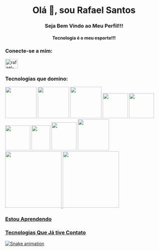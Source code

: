 <h1 align = "center"> Olá 👋, sou Rafael Santos </h1>
<h3 align = "center"> Seja Bem Vindo ao Meu Perfil!!! </h3>
<h4 align = "center"> Tecnologia é o meu esporte!!! </h3>


<h3 align = "left "> Conecte-se a mim: </h3>
<p align =" left ">
<a href="https://linkedin.com/in/rafael-santos-de-almeida-8a65381b3/" target="blank"> <img align = "center" src = "https://raw.githubusercontent.com/rahuldkjain/github-profile-readme-generator/master/src/images/icons/Social/linked-in-alt.svg" alt = "rafael-santos-de-almeida-8a65381b3 /" height = "30" width = "40" /> </a>
</p>

<h3>Tecnologias que domino: </h3>
<div>
<img src="https://cdn.jsdelivr.net/gh/devicons/devicon/icons/java/java-original-wordmark.svg" width="100" height="100" />
<img src="https://cdn.jsdelivr.net/gh/devicons/devicon/icons/spring/spring-original-wordmark.svg" width="100" height="100" />
<img src="https://cdn.jsdelivr.net/gh/devicons/devicon/icons/php/php-original.svg"  width="100" height="100"/>
<img src="https://cdn.jsdelivr.net/gh/devicons/devicon/icons/bootstrap/bootstrap-plain-wordmark.svg" width="80" height="80"/>
<img src="https://cdn.jsdelivr.net/gh/devicons/devicon/icons/css3/css3-original-wordmark.svg" width="80" height="80" />
<img src="https://cdn.jsdelivr.net/gh/devicons/devicon/icons/html5/html5-original-wordmark.svg" width="80" height="80" />
<img src="https://cdn.jsdelivr.net/gh/devicons/devicon/icons/javascript/javascript-original.svg" width="60" height="80" />
<img src="https://cdn.jsdelivr.net/gh/devicons/devicon/icons/react/react-original-wordmark.svg" width="80" height="90"/>
<img src="https://cdn.jsdelivr.net/gh/devicons/devicon/icons/git/git-plain-wordmark.svg" width="100" height="100"/>
</div>

<div>
<a href="https://github.com/Rafael702">
<img height="180rem" src="https://github-readme-stats.vercel.app/api/top-langs/?username=Rafael702&layout=compact&langs_count=7&theme=dracula"/>
<img height="180rem" src="https://github-readme-stats.vercel.app/api?username=Rafael702&show_icons=true&theme=dracula&include_all_commits=true&count_private=true"/>
</div>

<h3>Estou Aprendendo</h3>


<h3>Tecnologias Que Já tive Contato</h3>
  
![Snake animation](https://github.com/Rafael702/Rafael702/blob/output/github-contribution-grid-snake.svg)









